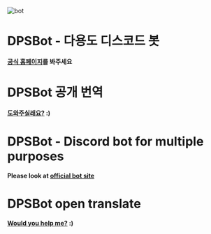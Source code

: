 ![bot](https://discordbots.org/api/widget/:523785272693882880.svg)

# DPSBot - 다용도 디스코드 봇

**[공식 홈페이지](https://dpsbot.tk)를 봐주세요**


# DPSBot 공개 번역

**[도와주실래요?](https://www.transifex.com/ttakkku/dpsbot/dashboard/) :)**


# DPSBot - Discord bot for multiple purposes

**Please look at [official bot site](https://dpsbot.tk)**


# DPSBot open translate

**[Would you help me?](https://www.transifex.com/ttakkku/dpsbot/dashboard/) :)**
